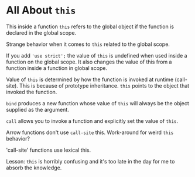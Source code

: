 # All About `this`

This inside a function `this` refers to the global object if the function is declared in the global scope.

Strange behavior when it comes to `this` related to the global scope.

If you add `'use strict';` the value of `this` is undefined when used inside a function on the global scope.
It also changes the value of this from a function inside a function in global scope.

Value of `this` is determined by how the function is invoked at runtime (call-site). This is because of prototype inheritance.
`this` points to the object that invoked the function.

`bind` produces a new function whose value of `this` will always be the object supplied as the argument.

`call` allows you to invoke a function and explicitly set the value of `this`.

Arrow functions don't use `call-site` this. Work-around for weird `this` behavior?

'call-site' functions use lexical this.

Lesson: `this` is horribly confusing and it's too late in the day for me to absorb the knowledge.


